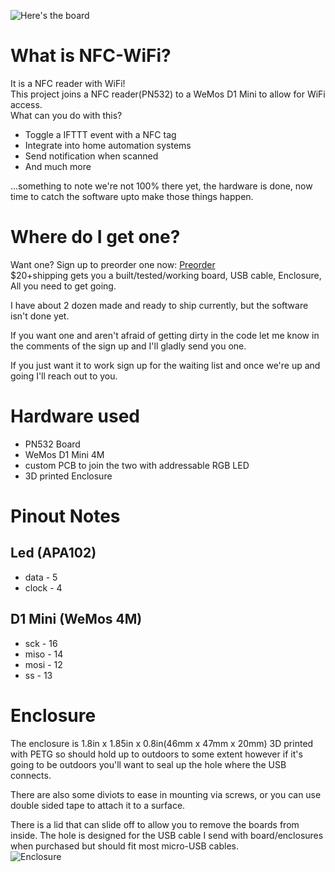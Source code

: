 ![Here's the board](https://i.imgur.com/lpjVlrc.jpg)

# What is NFC-WiFi?
It is a NFC reader with WiFi!  
This project joins a NFC reader(PN532) to a WeMos D1 Mini to allow for WiFi access.  
What can you do with this?
* Toggle a IFTTT event with a NFC tag
* Integrate into home automation systems
* Send notification when scanned
* And much more

...something to note we're not 100% there yet, the hardware is done, now time to catch the
software upto make those things happen.  


# Where do I get one?
Want one? Sign up to preorder one now: [Preorder](https://goo.gl/forms/MPRosQnBkixg8Vhj2)  
$20+shipping gets you a built/tested/working board, USB cable, Enclosure, All you need to get going.  

I have about 2 dozen made and ready to ship currently, but the software isn't done yet.  

If you want one and aren't afraid of getting dirty in the code let me know in the comments of the sign up and I'll gladly send you one.  

If you just want it to work sign up for the waiting list and once we're up and going I'll reach out to you.  

# Hardware used
* PN532 Board
* WeMos D1 Mini 4M
* custom PCB to join the two with addressable RGB LED
* 3D printed Enclosure

# Pinout Notes
## Led (APA102)
* data - 5
* clock - 4

## D1 Mini (WeMos 4M)
* sck - 16 
* miso - 14
* mosi - 12
* ss - 13

# Enclosure 
The enclosure is 1.8in x 1.85in x 0.8in(46mm x 47mm x 20mm) 3D printed with PETG so should hold up to outdoors to some extent however if it's going to be outdoors you'll want to seal up the hole where the USB connects.  

There are also some diviots to ease in mounting via screws, or you can use double sided tape to attach it to a surface.  

There is a lid that can slide off to allow you to remove the boards from inside. The hole is designed for the USB cable I send with board/enclosures when purchased but should fit most micro-USB cables.  
![Enclosure](https://i.imgur.com/oRg27Vw.png)